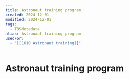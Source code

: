 ```yaml
---
title: Astronaut training program
created: 2024-12-01
modified: 2024-12-01
tags:
  - TBSMetadata
alias: Astronaut training program
usedFor:
  - "[[1610 Astronaut training]]"
---
```

# Astronaut training program
